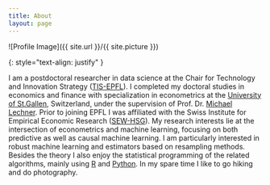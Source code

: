 ```yaml
---
title: About
layout: page
---
```

![Profile Image]({{ site.url }}/{{ site.picture }})

{: style="text-align: justify" }

I am a postdoctoral researcher in data science at the Chair for Technology and Innovation Strategy ([TIS-EPFL](https://www.epfl.ch/labs/tis/)).
I completed my doctoral studies in economics and finance with specialization in econometrics at the [University of St.Gallen](https://www.unisg.ch/), Switzerland,
under the supervision of Prof. Dr. [Michael Lechner](https://www.michael-lechner.eu/). Prior to joining EPFL I was affiliated
with the Swiss Institute for Empirical Economic Research ([SEW-HSG](https://sew.unisg.ch/en/)). My research
interests lie at the intersection of econometrics and machine learning, focusing on both predictive as well
as causal machine learning. I am particularly interested in robust machine learning and estimators based on resampling methods.
Besides the theory I also enjoy the statistical programming of the related algorithms, mainly using [R](https://cran.r-project.org/)
and [Python](https://www.python.org/). In my spare time I like to go hiking and do photography.
